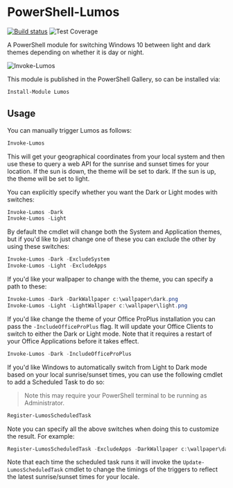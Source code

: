 # PowerShell-Lumos

[![Build status](https://ci.appveyor.com/api/projects/status/awhysa8j9ftgh3an?svg=true)](https://ci.appveyor.com/project/markwragg/powershell-lumos) ![Test Coverage](https://img.shields.io/badge/coverage-45%25-red.svg?maxAge=60)

A PowerShell module for switching Windows 10 between light and dark themes depending on whether it is day or night.

![Invoke-Lumos](Invoke-Lumos.gif)

This module is published in the PowerShell Gallery, so can be installed via:

```PowerShell
Install-Module Lumos
```

## Usage

You can manually trigger Lumos as follows:

```PowerShell
Invoke-Lumos
```

This will get your geographical coordinates from your local system and then use these to query a web API for the sunrise and sunset times for your location.
If the sun is down, the theme will be set to dark.
If the sun is up, the theme will be set to light.

You can explicitly specify whether you want the Dark or Light modes with switches:

```PowerShell
Invoke-Lumos -Dark
Invoke-Lumos -Light
```

By default the cmdlet will change both the System and Application themes, but if you'd like to just change one of these you can exclude the other by using these switches:

```PowerShell
Invoke-Lumos -Dark -ExcludeSystem
Invoke-Lumos -Light -ExcludeApps
```

If you'd like your wallpaper to change with the theme, you can specify a path to these:

```PowerShell
Invoke-Lumos -Dark -DarkWallpaper c:\wallpaper\dark.png
Invoke-Lumos -Light -LightWallpaper c:\wallpaper\light.png
```

If you'd like change the theme of your Office ProPlus installation you can pass the `-IncludeOfficeProPlus` flag. It will update your Office Clients to switch to either the Dark or Light mode. Note that it requires a restart of your Office Applications before it takes effect.

```PowerShell
Invoke-Lumos -Dark -IncludeOfficeProPlus
```

If you'd like Windows to automatically switch from Light to Dark mode based on your local sunrise/sunset times, you can use the following cmdlet to add a Scheduled Task to do so:

> Note this may require your PowerShell terminal to be running as Administrator.

```PowerShell
Register-LumosScheduledTask
```

Note you can specify all the above switches when doing this to customize the result. For example:

```PowerShell
Register-LumosScheduledTask -ExcludeApps -DarkWallpaper c:\wallpaper\dark.png -LightWallpaper c:\wallpaper\light.png
```

Note that each time the scheduled task runs it will invoke the `Update-LumosScheduledTask` cmdlet to change the timings of the triggers to reflect the latest sunrise/sunset times for your locale.
